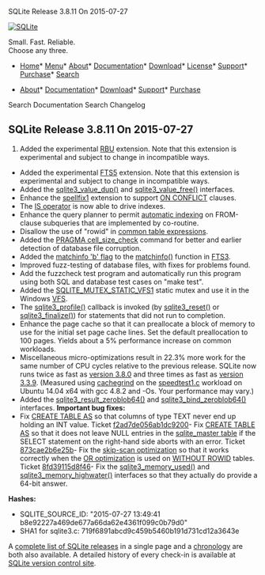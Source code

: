 




SQLite Release 3\.8\.11 On 2015\-07\-27




[![SQLite](../images/sqlite370_banner.gif)](../index.html)


Small. Fast. Reliable.  
Choose any three.


* [Home](../index.html)* [Menu](javascript:void(0))* [About](../about.html)* [Documentation](../docs.html)* [Download](../download.html)* [License](../copyright.html)* [Support](../support.html)* [Purchase](../prosupport.html)* [Search](javascript:void(0))




* [About](../about.html)* [Documentation](../docs.html)* [Download](../download.html)* [Support](../support.html)* [Purchase](../prosupport.html)






Search Documentation
Search Changelog







## SQLite Release 3\.8\.11 On 2015\-07\-27

1. Added the experimental [RBU](../rbu.html) extension. Note that this extension is experimental
 and subject to change in incompatible ways.
- Added the experimental [FTS5](../fts5.html) extension. Note that this extension is experimental
 and subject to change in incompatible ways.
- Added the [sqlite3\_value\_dup()](../c3ref/value_dup.html) and [sqlite3\_value\_free()](../c3ref/value_dup.html) interfaces.
- Enhance the [spellfix1](../spellfix1.html) extension to support [ON CONFLICT](../lang_conflict.html) clauses.
- The [IS operator](../lang_expr.html#isisnot) is now able to drive indexes.
- Enhance the query planner to permit [automatic indexing](../optoverview.html#autoindex) on FROM\-clause
 subqueries that are implemented by co\-routine.
- Disallow the use of "rowid" in [common table expressions](../lang_with.html).
- Added the [PRAGMA cell\_size\_check](../pragma.html#pragma_cell_size_check) command for better and earlier
 detection of database file corruption.
- Added the [matchinfo 'b' flag](../fts3.html#matchinfo-b) to the [matchinfo()](../fts3.html#matchinfo) function in [FTS3](../fts3.html).
- Improved fuzz\-testing of database files, with fixes for problems found.
- Add the fuzzcheck test program and automatically run this program
 using both SQL and database test cases on "make test".
- Added the [SQLITE\_MUTEX\_STATIC\_VFS1](../c3ref/c_mutex_fast.html) static mutex and use it in the
 Windows [VFS](../vfs.html).
- The [sqlite3\_profile()](../c3ref/profile.html) callback is invoked (by [sqlite3\_reset()](../c3ref/reset.html) or
 [sqlite3\_finalize()](../c3ref/finalize.html)) for statements that did not run to completion.
- Enhance the page cache so that it can preallocate a block of memory to
 use for the initial set page cache lines. Set the default preallocation
 to 100 pages. Yields about a 5% performance increase on common workloads.
- Miscellaneous micro\-optimizations result in 22\.3% more work for the same
 number of CPU cycles relative to the previous release.
 SQLite now runs twice as fast as [version 3\.8\.0](../releaselog/3_8_0.html) and three times as
 fast as [version 3\.3\.9](../releaselog/3_3_9.html).
 (Measured using
 [cachegrind](http://valgrind.org/docs/manual/cg-manual.html) on the
 [speedtest1\.c](https://www.sqlite.org/src/artifact/83f6b3318f7ee) workload on
 Ubuntu 14\.04 x64 with gcc 4\.8\.2 and \-Os. Your performance may vary.)
- Added the [sqlite3\_result\_zeroblob64()](../c3ref/result_blob.html) and [sqlite3\_bind\_zeroblob64()](../c3ref/bind_blob.html)
 interfaces.
**Important bug fixes:**
- Fix [CREATE TABLE AS](../lang_createtable.html#createtabas) so that columns of type TEXT never end up
 holding an INT value. Ticket
 [f2ad7de056ab1dc9200](https://www.sqlite.org/src/info/f2ad7de056ab1dc9200)- Fix [CREATE TABLE AS](../lang_createtable.html#createtabas) so that it does not leave NULL entries in the
 [sqlite\_master table](../schematab.html) if the SELECT statement on the right\-hand side
 aborts with an error. Ticket
 [873cae2b6e25b](https://www.sqlite.org/src/info/873cae2b6e25b)- Fix the [skip\-scan optimization](../optoverview.html#skipscan) so that it works correctly when
 the [OR optimization](../optoverview.html#or_opt) is used on [WITHOUT ROWID](../withoutrowid.html) tables. Ticket
 [8fd39115d8f46](https://www.sqlite.org/src/info/8fd39115d8f46)- Fix the [sqlite3\_memory\_used()](../c3ref/memory_highwater.html) and [sqlite3\_memory\_highwater()](../c3ref/memory_highwater.html) interfaces
 so that they actually do provide a 64\-bit answer.

**Hashes:**
- SQLITE\_SOURCE\_ID: "2015\-07\-27 13:49:41 b8e92227a469de677a66da62e4361f099c0b79d0"
- SHA1 for sqlite3\.c: 719f6891abcd9c459b5460b191d731cd12a3643e



A [complete list of SQLite releases](../changes.html)
 in a single page and a [chronology](../chronology.html) are both also available.
 A detailed history of every
 check\-in is available at
 [SQLite version control site](https://www.sqlite.org/src/timeline).


